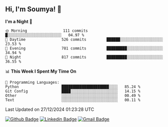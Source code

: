 ## Hi, I'm Soumya! 👋

<!--START_SECTION:waka-->
**I'm a Night 🦉** 

```text
🌞 Morning                111 commits         █░░░░░░░░░░░░░░░░░░░░░░░░   04.97 % 
🌆 Daytime                526 commits         ██████░░░░░░░░░░░░░░░░░░░   23.53 % 
🌃 Evening                781 commits         █████████░░░░░░░░░░░░░░░░   34.94 % 
🌙 Night                  817 commits         █████████░░░░░░░░░░░░░░░░   36.55 % 
```


📊 **This Week I Spent My Time On** 

```text
💬 Programming Languages: 
Python                   █████████████████████░░░░   85.24 % 
Git Config               ████░░░░░░░░░░░░░░░░░░░░░   14.15 % 
Other                    ░░░░░░░░░░░░░░░░░░░░░░░░░   00.49 % 
Text                     ░░░░░░░░░░░░░░░░░░░░░░░░░   00.11 % 
```


 Last Updated on 27/12/2024 01:23:28 UTC
<!--END_SECTION:waka-->

[![Github Badge](https://img.shields.io/badge/-rubyruins-grey?style=for-the-badge&logo=github&logoColor=white&link=https://github.com/rubyruins/)](https://www.github.com/rubyruins/) 
[![Linkedin Badge](https://img.shields.io/badge/-Soumya%20Parekh-0072b1?style=for-the-badge&logo=Linkedin&logoColor=white&link=https://www.linkedin.com/in/Soumya-Parekh/)](https://www.linkedin.com/in/Soumya-Parekh/) 
[![Gmail Badge](https://img.shields.io/badge/-soumyaparekh.me@gmail.com-c14438?style=for-the-badge&logo=Gmail&logoColor=white&link=mailto:soumyaparekh.me@gmail.com)](mailto:soumyaparekh.me@gmail.com) 
